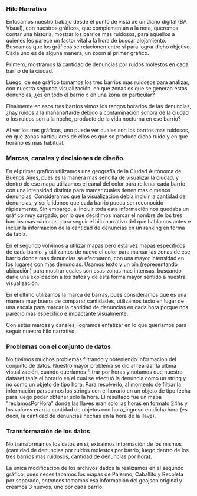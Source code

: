 ### Hilo Narrativo
Enfocamos nuestro trabajo desde el punto de vista de un diario digital (BA Visual), con nuestros gráficos, que complementan a la nota, queremos contar una historia, mostrar los barrios mas ruidosos, para aquellos a quienes les parece un factor vital a la hora de buscar alojamiento.
Buscamos que los gráficos se relacionen entre sí para lograr dicho objetivo. Cada uno es de alguna manera, un zoom al primer gráfico.

Primero, mostramos la cantidad de denuncias por ruidos molestos en cada barrio de la ciudad.

Luego, de ese gráfico tomamos los tres barrios mas ruidosos para analizar, con nuestra segunda visualización, en que zonas es que se generan estas denuncias, ¿es en todo el barrio o en una zona en particular? 

Finalmente en esos tres barrios vimos los rangos horarios de las denuncias, ¿hay ruidos a la mañana/tarde debido a contaminación sonora de la ciudad o los ruidos son a la noche, producto de la vida nocturna en ese barrio?

Al ver los tres gráficos, uno puede ver cuales son los barrios mas ruidosos, en que zonas particulares de ellos es que se produce dicho ruido y en que horario es mas habitual.

### Marcas, canales y decisiones de diseño.
En el primer grafico utilizamos una geografía de la Ciudad Autónoma de Buenos Aires, pues es la manera mas sencilla de visualizar la ciudad, y dentro de ese mapa utilizamos el canal del color para rellenar cada barrio con una intensidad distinta para marcar cuales tienen mas o menos denuncias. Consideramos que la visualización debía incluir la cantidad de denuncias, y sería idóneo que cada barrio pueda ser reconocido rápidamente. Sin embargo, al incluir toda esta información nos quedaba un gráfico muy cargado, por lo que decidimos marcar el nombre de los tres barrios mas ruidosos, para seguir el hilo narrativo del que hablamos antes e incluir la información de la cantidad de denuncias en un ranking en forma de tabla.

En el segundo volvimos a utilizar mapas pero esta vez mapas especificos de cada barrio, y utilizamos de nuevo el color para marcar las zonas de ese barrio donde mas denuncias se efectuaron, con una mayor intensidad en los lugares con mas denuncias. Usamos texto y un pín (representando ubicación) para mostrar cuales son esas zonas mas intensas, buscando darle una explicación a los datos y de esta forma mayor sentido a nuestra visualización.

En el último utilizamos la marca de barras, pues consideramos que es una manera muy buena de comparar cantidades, utilizamos texto en lugar de una escala para marcar la cantidad de denuncias en cada hora porque nos parecio mas especifico e impactante visualmente. 

Con estas marcas y canales, logramos enfatizar en lo que queríamos para seguir nuestro hilo narrativo.

### Problemas con el conjunto de datos
No tuvimos muchos problemas filtrando y obteniendo informacion del conjunto de datos. Nuestro mayor problema se dió al realizar la última visualización, cuando queríamos filtrar por horas y notamos que nuestro dataset tenía el horario en el cual se efectuó la denuncia como un string y no como un objeto de tipo hora. Para resolverlo, al momento de filtrar la información parseamos los strings con el horario en un objeto de tipo fecha para luego poder obtener solo la hora. El resultado fue un mapa "reclamosPorHora" donde las llaves eran solo las horas en formato 24hs y los valores eran la cantidad de objetos con hora_ingreso en dicha hora (es decir, la cantidad de denuncias hechas en la hora de la llave).

### Transformación de los datos
No transformamos los datos en si, extraimos información de los mismos (cantidad de denuncias por ruidos molestos por barrio, luego dentro de los tres barrios mas ruidosos, cantidad de denuncias por hora).

La única modificación de los archivos dados la realizamos en el segundo gráfico, pues necesitabamos los mapas de Palermo, Caballito y Recoleta por separado, entonces tomamos esa información del geojson original y creamos 3 nuevos, uno por cada barrio.